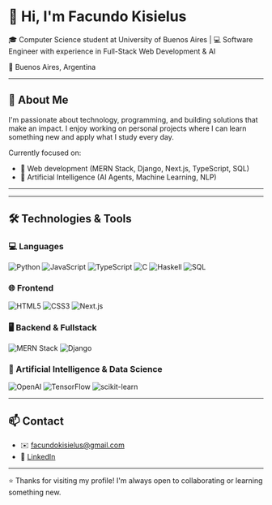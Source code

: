 # 👋 Hi, I'm Facundo Kisielus

🎓 Computer Science student at University of Buenos Aires | 💻 Software Engineer with experience in Full-Stack Web Development & AI 

📍 Buenos Aires, Argentina  

---

## 🚀 About Me

I'm passionate about technology, programming, and building solutions that make an impact. I enjoy working on personal projects where I can learn something new and apply what I study every day.

Currently focused on:

- 🔨 Web development (MERN Stack, Django, Next.js, TypeScript, SQL)
- 🤖 Artificial Intelligence (AI Agents, Machine Learning, NLP)

---

---
## 🛠 Technologies & Tools

### 💻 Languages
![Python](https://img.shields.io/badge/Python-3776AB?style=flat&logo=python&logoColor=white)
![JavaScript](https://img.shields.io/badge/JavaScript-F7DF1E?style=flat&logo=javascript&logoColor=black)
![TypeScript](https://img.shields.io/badge/TypeScript-3178C6?style=flat&logo=typescript&logoColor=white)
![C](https://img.shields.io/badge/C-00599C?style=flat&logo=c&logoColor=white)
![Haskell](https://img.shields.io/badge/Haskell-5D4F85?style=flat&logo=haskell&logoColor=white)
![SQL](https://img.shields.io/badge/SQL-4479A1?style=flat&logo=postgresql&logoColor=white)

### 🌐 Frontend
![HTML5](https://img.shields.io/badge/HTML5-E34F26?style=flat&logo=html5&logoColor=white)
![CSS3](https://img.shields.io/badge/CSS3-1572B6?style=flat&logo=css3&logoColor=white)
![Next.js](https://img.shields.io/badge/Next.js-000000?style=flat&logo=nextdotjs&logoColor=white)

### 🖥 Backend & Fullstack
![MERN Stack](https://img.shields.io/badge/MERN%20Stack-3C873A?style=flat&logo=mongodb&logoColor=white)
![Django](https://img.shields.io/badge/Django-092E20?style=flat&logo=django&logoColor=white)

### 🤖 Artificial Intelligence & Data Science
![OpenAI](https://img.shields.io/badge/OpenAI-412991?style=flat&logo=openai&logoColor=white)
![TensorFlow](https://img.shields.io/badge/TensorFlow-FF6F00?style=flat&logo=tensorflow&logoColor=white)
![scikit-learn](https://img.shields.io/badge/scikit--learn-F7931E?style=flat&logo=scikitlearn&logoColor=white)



---

## 📫 Contact

- ✉️ facundokisielus@gmail.com  
- 💼 [LinkedIn](https://www.linkedin.com/in/facundo-kisielus-39819a228/)  

---

⭐ Thanks for visiting my profile! I'm always open to collaborating or learning something new.

